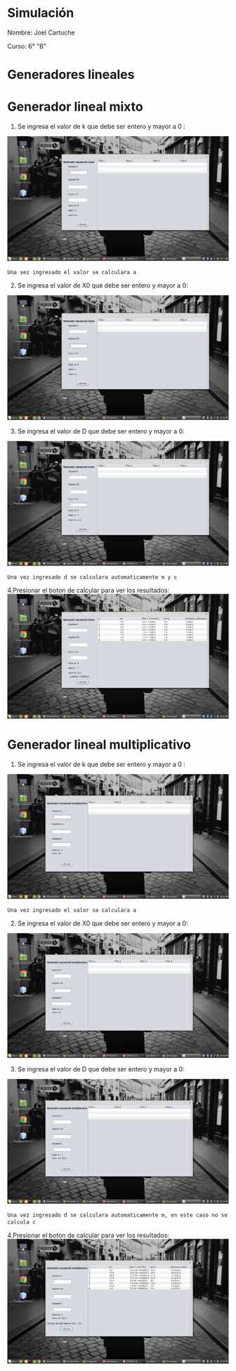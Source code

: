 # Simulación

Nombre: Joel Cartuche

Curso: 6° "B"
# Generadores lineales

# Generador lineal mixto
  1. Se ingresa el valor de k que debe ser entero y mayor a 0 :
  <img src="k.png" />
  
    Una vez ingresado el valor se calculara a
  2. Se ingresa el valor de X0 que debe ser entero y mayor a 0:
  <img src="x0.png" />
  
  3. Se ingresa el valor de D que debe ser entero y mayor a 0:
  <img src="d.png" />
  
    Una vez ingresado d se calculara automaticamente m y c
  4.Presionar el boton de calcular para ver los resultados:
  <img src="resultadom.png" />
# Generador lineal multiplicativo

  1. Se ingresa el valor de k que debe ser entero y mayor a 0 :
  <img src="kMul.png" />
  
    Una vez ingresado el valor se calculara a
  2. Se ingresa el valor de X0 que debe ser entero y mayor a 0:
  <img src="x0Mul.png" />
  
  3. Se ingresa el valor de D que debe ser entero y mayor a 0:
  <img src="dMul.png" />
  
    Una vez ingresado d se calculara automaticamente m, en este caso no se calcula c
  4.Presionar el boton de calcular para ver los resultados:
  <img src="resultMul.png" />
  
  
  
  
  
  
  
